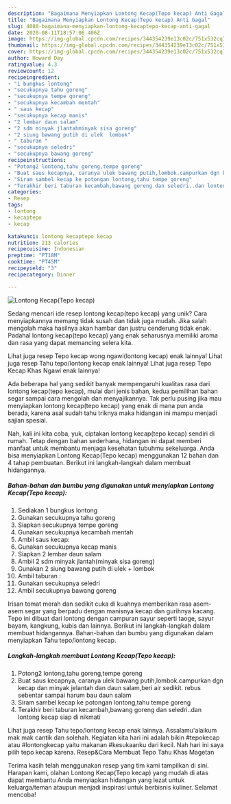 ```yaml
---
description: "Bagaimana Menyiapkan Lontong Kecap(Tepo kecap) Anti Gagal"
title: "Bagaimana Menyiapkan Lontong Kecap(Tepo kecap) Anti Gagal"
slug: 4080-bagaimana-menyiapkan-lontong-kecaptepo-kecap-anti-gagal
date: 2020-08-11T18:57:06.406Z
image: https://img-global.cpcdn.com/recipes/344354239e13c02c/751x532cq70/lontong-kecaptepo-kecap-foto-resep-utama.jpg
thumbnail: https://img-global.cpcdn.com/recipes/344354239e13c02c/751x532cq70/lontong-kecaptepo-kecap-foto-resep-utama.jpg
cover: https://img-global.cpcdn.com/recipes/344354239e13c02c/751x532cq70/lontong-kecaptepo-kecap-foto-resep-utama.jpg
author: Howard Day
ratingvalue: 4.3
reviewcount: 12
recipeingredient:
- "1 bungkus lontong"
- "secukupnya tahu goreng"
- "secukupnya tempe goreng"
- "secukupnya kecambah mentah"
- " saus kecap"
- "secukupnya kecap manis"
- "2 lembar daun salam"
- "2 sdm minyak jlantahminyak sisa goreng"
- "2 siung bawang putih di ulek  lombok"
- " taburan "
- "secukupnya seledri"
- "secukupnya bawang goreng"
recipeinstructions:
- "Potong2 lontong,tahu goreng,tempe goreng"
- "Buat saus kecapnya, caranya ulek bawang putih,lombok.campurkan dgn kecap dan minyak jelantah dan daun salam,beri air sedikit. rebus sebentar sampai harum bau daun salam"
- "Siram sambel kecap ke potongan lontong,tahu tempe goreng"
- "Terakhir beri taburan kecambah,bawang goreng dan seledri..dan lontong kecap siap di nikmati"
categories:
- Resep
tags:
- lontong
- kecaptepo
- kecap

katakunci: lontong kecaptepo kecap 
nutrition: 213 calories
recipecuisine: Indonesian
preptime: "PT18M"
cooktime: "PT45M"
recipeyield: "3"
recipecategory: Dinner

---
```



![Lontong Kecap(Tepo kecap)](https://img-global.cpcdn.com/recipes/344354239e13c02c/751x532cq70/lontong-kecaptepo-kecap-foto-resep-utama.jpg)

Sedang mencari ide resep lontong kecap(tepo kecap) yang unik? Cara menyiapkannya memang tidak susah dan tidak juga mudah. Jika salah mengolah maka hasilnya akan hambar dan justru cenderung tidak enak. Padahal lontong kecap(tepo kecap) yang enak seharusnya memiliki aroma dan rasa yang dapat memancing selera kita.

Lihat juga resep Tepo kecap wong ngawi(lontong kecap) enak lainnya! Lihat juga resep Tahu tepo/lontong kecap enak lainnya! Lihat juga resep Tepo Kecap Khas Ngawi enak lainnya!

Ada beberapa hal yang sedikit banyak mempengaruhi kualitas rasa dari lontong kecap(tepo kecap), mulai dari jenis bahan, kedua pemilihan bahan segar sampai cara mengolah dan menyajikannya. Tak perlu pusing jika mau menyiapkan lontong kecap(tepo kecap) yang enak di mana pun anda berada, karena asal sudah tahu triknya maka hidangan ini mampu menjadi sajian spesial.


Nah, kali ini kita coba, yuk, ciptakan lontong kecap(tepo kecap) sendiri di rumah. Tetap dengan bahan sederhana, hidangan ini dapat memberi manfaat untuk membantu menjaga kesehatan tubuhmu sekeluarga. Anda bisa menyiapkan Lontong Kecap(Tepo kecap) menggunakan 12 bahan dan 4 tahap pembuatan. Berikut ini langkah-langkah dalam membuat hidangannya.

<!--inarticleads1-->

##### Bahan-bahan dan bumbu yang digunakan untuk menyiapkan Lontong Kecap(Tepo kecap):

1. Sediakan 1 bungkus lontong
1. Gunakan secukupnya tahu goreng
1. Siapkan secukupnya tempe goreng
1. Gunakan secukupnya kecambah mentah
1. Ambil  saus kecap:
1. Gunakan secukupnya kecap manis
1. Siapkan 2 lembar daun salam
1. Ambil 2 sdm minyak jlantah(minyak sisa goreng)
1. Gunakan 2 siung bawang putih di ulek + lombok
1. Ambil  taburan :
1. Gunakan secukupnya seledri
1. Ambil secukupnya bawang goreng


Irisan tomat merah dan sedikit cuka di kuahnya memberikan rasa asem-asem segar yang berpadu dengan manisnya kecap dan gurihnya kacang. Tepo ini dibuat dari lontong dengan campuran sayur seperti taoge, sayur bayam, kangkung, kubis dan lainnya. Berikut ini langkah-langkah dalam membuat hidangannya. Bahan-bahan dan bumbu yang digunakan dalam menyiapkan Tahu tepo/lontong kecap. 

<!--inarticleads2-->

##### Langkah-langkah membuat Lontong Kecap(Tepo kecap):

1. Potong2 lontong,tahu goreng,tempe goreng
1. Buat saus kecapnya, caranya ulek bawang putih,lombok.campurkan dgn kecap dan minyak jelantah dan daun salam,beri air sedikit. rebus sebentar sampai harum bau daun salam
1. Siram sambel kecap ke potongan lontong,tahu tempe goreng
1. Terakhir beri taburan kecambah,bawang goreng dan seledri..dan lontong kecap siap di nikmati


Lihat juga resep Tahu tepo/lontong kecap enak lainnya. Assalamu&#39;alaikum mak mak cantik dan solehah. Kegiatan kita hari ini adalah bikin #tepokecap atau #lontongkecap yaitu makanan #kesukaanku dari kecil. Nah hari ini saya pilih tepo kecap karena. Resep&amp;Cara Membuat Tepo Tahu Khas Magetan 

Terima kasih telah menggunakan resep yang tim kami tampilkan di sini. Harapan kami, olahan Lontong Kecap(Tepo kecap) yang mudah di atas dapat membantu Anda menyiapkan hidangan yang lezat untuk keluarga/teman ataupun menjadi inspirasi untuk berbisnis kuliner. Selamat mencoba!
